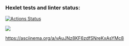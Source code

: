 ### Hexlet tests and linter status:
[![Actions Status](https://github.com/BezrezenTLNH/python-project-49/workflows/hexlet-check/badge.svg)](https://github.com/BezrezenTLNH/python-project-49/actions)

<a href="https://codeclimate.com/github/BezrezenTLNH/python-project-49/maintainability"><img src="https://api.codeclimate.com/v1/badges/4ddf4bfec3828bb99f0e/maintainability" /></a>

https://asciinema.org/a/vAuJNz8KF6zdfSNreKxAsYMc8